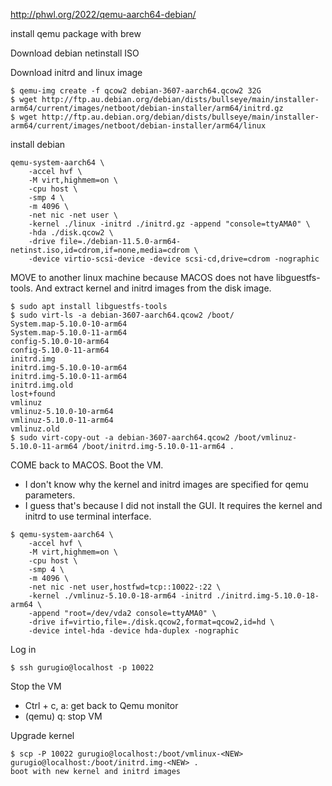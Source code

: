 http://phwl.org/2022/qemu-aarch64-debian/


install qemu package with brew

Download debian netinstall ISO

Download initrd and linux image
```
$ qemu-img create -f qcow2 debian-3607-aarch64.qcow2 32G 
$ wget http://ftp.au.debian.org/debian/dists/bullseye/main/installer-arm64/current/images/netboot/debian-installer/arm64/initrd.gz
$ wget http://ftp.au.debian.org/debian/dists/bullseye/main/installer-arm64/current/images/netboot/debian-installer/arm64/linux
```

install debian
```
qemu-system-aarch64 \
    -accel hvf \
    -M virt,highmem=on \
    -cpu host \
    -smp 4 \
    -m 4096 \
    -net nic -net user \
    -kernel ./linux -initrd ./initrd.gz -append "console=ttyAMA0" \
    -hda ./disk.qcow2 \
    -drive file=./debian-11.5.0-arm64-netinst.iso,id=cdrom,if=none,media=cdrom \
    -device virtio-scsi-device -device scsi-cd,drive=cdrom -nographic
```

MOVE to another linux machine because MACOS does not have libguestfs-tools.
And extract kernel and initrd images from the disk image.
```
$ sudo apt install libguestfs-tools
$ sudo virt-ls -a debian-3607-aarch64.qcow2 /boot/
System.map-5.10.0-10-arm64
System.map-5.10.0-11-arm64
config-5.10.0-10-arm64
config-5.10.0-11-arm64
initrd.img
initrd.img-5.10.0-10-arm64
initrd.img-5.10.0-11-arm64
initrd.img.old
lost+found
vmlinuz
vmlinuz-5.10.0-10-arm64
vmlinuz-5.10.0-11-arm64
vmlinuz.old
$ sudo virt-copy-out -a debian-3607-aarch64.qcow2 /boot/vmlinuz-5.10.0-11-arm64 /boot/initrd.img-5.10.0-11-arm64 .
```

COME back to MACOS.
Boot the VM.
* I don't know why the kernel and initrd images are specified for qemu parameters.
* I guess that's because I did not install the GUI. It requires the kernel and initrd to use terminal interface.
```
$ qemu-system-aarch64 \
    -accel hvf \
    -M virt,highmem=on \
    -cpu host \
    -smp 4 \
    -m 4096 \
    -net nic -net user,hostfwd=tcp::10022-:22 \
    -kernel ./vmlinuz-5.10.0-18-arm64 -initrd ./initrd.img-5.10.0-18-arm64 \
    -append "root=/dev/vda2 console=ttyAMA0" \
    -drive if=virtio,file=./disk.qcow2,format=qcow2,id=hd \
    -device intel-hda -device hda-duplex -nographic
```

Log in
```
$ ssh gurugio@localhost -p 10022
```

Stop the VM
* Ctrl + c, a: get back to Qemu monitor
* (qemu) q: stop VM

Upgrade kernel
```
$ scp -P 10022 gurugio@localhost:/boot/vmlinux-<NEW> gurugio@localhost:/boot/initrd.img-<NEW> .
boot with new kernel and initrd images
```
